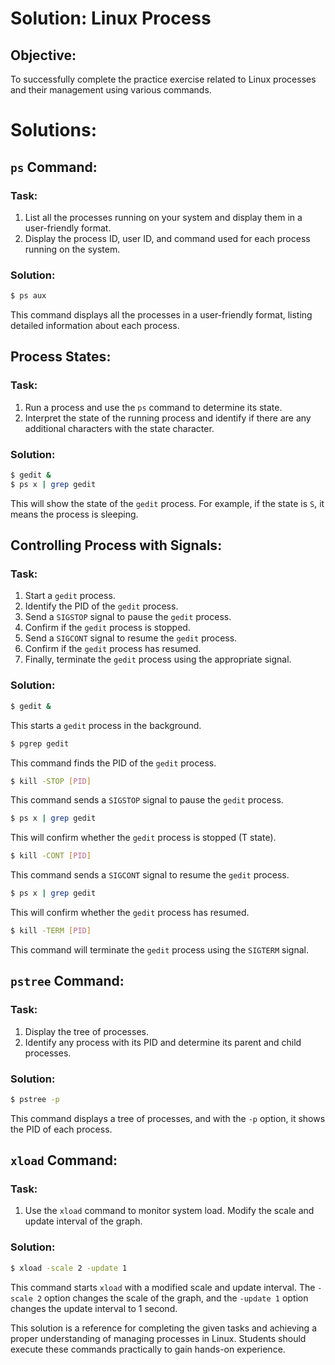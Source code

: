 # Solution: Linux Process

## Objective:

To successfully complete the practice exercise related to Linux processes and their management using various commands.

# Solutions:

## **`ps` Command:**

### Task:

1. List all the processes running on your system and display them in a user-friendly format.
2. Display the process ID, user ID, and command used for each process running on the system.

### Solution:

```bash
$ ps aux
```

This command displays all the processes in a user-friendly format, listing detailed information about each process.

## **Process States:**

### Task:

1. Run a process and use the `ps` command to determine its state.
2. Interpret the state of the running process and identify if there are any additional characters with the state character.

### Solution:

```bash
$ gedit &
$ ps x | grep gedit
```

This will show the state of the `gedit` process. For example, if the state is `S`, it means the process is sleeping.

## **Controlling Process with Signals:**

### Task:

1. Start a `gedit` process.
2. Identify the PID of the `gedit` process.
3. Send a `SIGSTOP` signal to pause the `gedit` process.
4. Confirm if the `gedit` process is stopped.
5. Send a `SIGCONT` signal to resume the `gedit` process.
6. Confirm if the `gedit` process has resumed.
7. Finally, terminate the `gedit` process using the appropriate signal.

### Solution:

```bash
$ gedit &
```

This starts a `gedit` process in the background.

```bash
$ pgrep gedit
```

This command finds the PID of the `gedit` process.

```bash
$ kill -STOP [PID]
```

This command sends a `SIGSTOP` signal to pause the `gedit` process.

```bash
$ ps x | grep gedit
```

This will confirm whether the `gedit` process is stopped (T state).

```bash
$ kill -CONT [PID]
```

This command sends a `SIGCONT` signal to resume the `gedit` process.

```bash
$ ps x | grep gedit
```

This will confirm whether the `gedit` process has resumed.

```bash
$ kill -TERM [PID]
```

This command will terminate the `gedit` process using the `SIGTERM` signal.

## **`pstree` Command:**

### Task:

1. Display the tree of processes.
2. Identify any process with its PID and determine its parent and child processes.

### Solution:

```bash
$ pstree -p
```

This command displays a tree of processes, and with the `-p` option, it shows the PID of each process.

## **`xload` Command:**

### Task:

1. Use the `xload` command to monitor system load. Modify the scale and update interval of the graph.

### Solution:

```bash
$ xload -scale 2 -update 1
```

This command starts `xload` with a modified scale and update interval. The `-scale 2` option changes the scale of the graph, and the `-update 1` option changes the update interval to 1 second.

This solution is a reference for completing the given tasks and achieving a proper understanding of managing processes in Linux. Students should execute these commands practically to gain hands-on experience.
